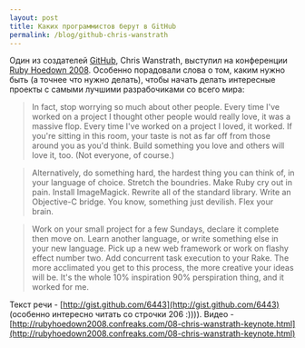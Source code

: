 ```yaml
---
layout: post
title: Каких программистов берут в GitHub
permalink: /blog/github-chris-wanstrath
---
```

Один из создателей [GitHub](http://github.com), Chris Wanstrath, выступил на конференции [Ruby Hoedown 2008](http://rubyhoedown2008.confreaks.com/). Особенно порадовали слова о том, каким нужно быть (а точнее что нужно делать), чтобы начать делать интересные проекты с самыми лучшими разрабочиками со всего мира:

> In fact, stop worrying so much about other people.  Every time I've worked on a project I thought other people would really love, it was a massive flop.  Every time I've worked on a project I loved, it worked. If you're sitting in this room, your taste is not as far off from those around you as you'd think.  Build something you love and others will love it, too.  (Not everyone, of course.)
 
> Alternatively, do something hard, the hardest thing you can think of, in your language of choice.  Stretch the boundries.  Make Ruby cry out in pain.  Install ImageMagick.  Rewrite all of the standard library. Write an Objective-C bridge.  You know, something just devilish.  Flex your brain.
 
> Work on your small project for a few Sundays, declare it complete then move on.  Learn another language, or write something else in your new language.  Pick up a new web framework or work on flashy effect number two. Add concurrent task execution to your Rake.  The more acclimated you get to this process, the more creative your ideas will be.  It's the whole 10% inspiration 90% perspiration thing, and it worked for me.

Текст речи - [http://gist.github.com/6443](http://gist.github.com/6443) (особенно интересно читать со строчки 206 :)))).
Видео - [http://rubyhoedown2008.confreaks.com/08-chris-wanstrath-keynote.html](http://rubyhoedown2008.confreaks.com/08-chris-wanstrath-keynote.html)